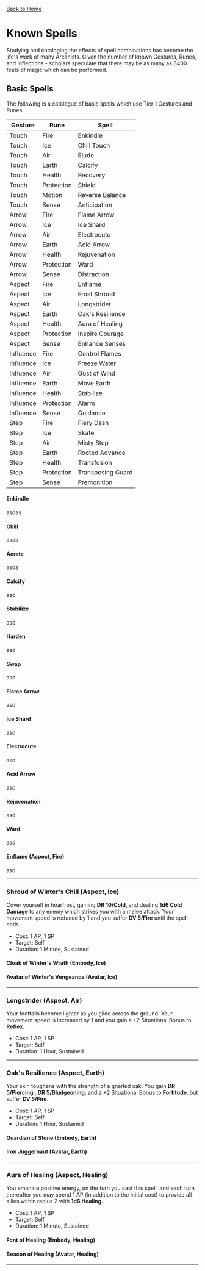 [Back to Home](../../README.md)

# Known Spells

Studying and cataloging the effects of spell combinations has become the life's work of many Arcanists. Given the number of known Gestures, Runes, and Inflections - scholars speculate that there may be as many as 3400 feats of magic which can be performed.

## Basic Spells

The following is a catalogue of basic spells which use Tier 1 Gestures and Runes.

| Gesture   | Rune       | Spell             |
| --------- | ---------- | ----------------- |
| Touch     | Fire       | Enkindle          |
| Touch     | Ice        | Chill Touch       |
| Touch     | Air        | Elude             |
| Touch     | Earth      | Calcify           |
| Touch     | Health     | Recovery          |
| Touch     | Protection | Shield            |
| Touch     | Motion     | Reverse Balance   |
| Touch     | Sense      | Anticipation      |
| Arrow     | Fire       | Flame Arrow       |
| Arrow     | Ice        | Ice Shard         |
| Arrow     | Air        | Electrocute       |
| Arrow     | Earth      | Acid Arrow        |
| Arrow     | Health     | Rejuvenation      |
| Arrow     | Protection | Ward              |
| Arrow     | Sense      | Distraction       |
| Aspect    | Fire       | Enflame           |
| Aspect    | Ice        | Frost Shroud      |
| Aspect    | Air        | Longstrider       |
| Aspect    | Earth      | Oak's Resilience  |
| Aspect    | Health     | Aura of Healing   |
| Aspect    | Protection | Inspire Courage   |
| Aspect    | Sense      | Enhance Senses    |
| Influence | Fire       | Control Flames    |
| Influence | Ice        | Freeze Water      |
| Influence | Air        | Gust of Wind      |
| Influence | Earth      | Move Earth        |
| Influence | Health     | Stabilize         |
| Influence | Protection | Alarm             |
| Influence | Sense      | Guidance          |
| Step      | Fire       | Fiery Dash        |
| Step      | Ice        | Skate             |
| Step      | Air        | Misty Step        |
| Step      | Earth      | Rooted Advance    |
| Step      | Health     | Transfusion       |
| Step      | Protection | Transposing Guard |
| Step      | Sense      | Premonition       |

#### Enkindle

asdas

#### Chill

asda

#### Aerate

asda

#### Calcify

asd

#### Stabilize

asd

#### Harden

asd

#### Swap

asd

#### Flame Arrow

asd

#### Ice Shard

asd

#### Electrocute

asd

#### Acid Arrow

asd

#### Rejuvenation

asd

#### Ward

asd

#### Enflame (Aspect, Fire)

asd

---

### Shroud of Winter's Chill (Aspect, Ice)

Cover yourself in hoarfrost, gaining **DR 10/Cold**, and dealing **1d6 Cold Damage** to any enemy which strikes you with a melee attack. Your movement speed is reduced by 1 and you suffer **DV 5/Fire** until the spell ends.

* Cost: 1 AP, 1 SP
* Target: Self
* Duration: 1 Minute, Sustained

#### Cloak of Winter's Wrath (Embody, Ice)

#### Avatar of Winter's Vengeance (Avatar, Ice)

---

### Longstrider (Aspect, Air)

Your footfalls become lighter as you glide across the ground. Your movement speed is increased by 1 and you gain a +2 Situational Bonus to **Reflex**.

* Cost: 1 AP, 1 SP
* Target: Self
* Duration: 1 Hour, Sustained

----

### Oak's Resilience (Aspect, Earth)

Your skin toughens with the strength of a gnarled oak. You gain **DR 5/Piercing** , **DR 5/Bludgeoning**, and a +2 Situational Bonus to **Fortitude**, but suffer **DV 5/Fire**.

* Cost: 1 AP, 1 SP
* Target: Self
* Duration: 1 Hour, Sustained

#### Guardian of Stone (Embody, Earth)

#### Iron Juggernaut (Avatar, Earth)

---

### Aura of Healing (Aspect, Healing)

You emanate positive energy, on the turn you cast this spell, and each turn thereafter you may spend 1 AP (in addition to the initial cost) to provide all allies within radius 2 with **1d6 Healing**.

* Cost: 1 AP, 1 SP
* Target: Self
* Duration: 1 Minute, Sustained

#### Font of Healing (Embody, Healing)

#### Beacon of Healing (Avatar, Healing)

---

